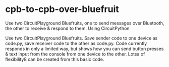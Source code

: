 # cpb-to-cpb-over-bluefruit
Use two CircuitPlayground Bluefruits, one to send messages over Bluetooth, the other to receive &amp; respond to them. Using CircuitPython

Use two CircuitPlayground Bluefruits. Save sender code to one device as code.py, save receiver code to the other as code.py.
Code currently responds in only a limited way, but shows how you can send button presses & text input from the console from one device to the other. Lotsa of flexibility8 can be created from this basic code.
